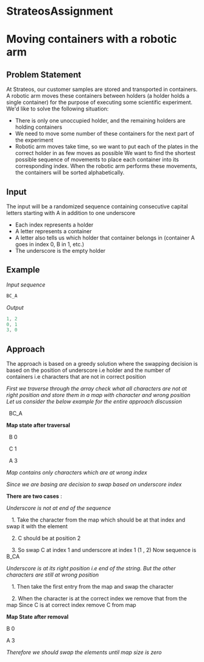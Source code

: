 # StrateosAssignment

# Moving containers with a robotic arm



## Problem Statement
At Strateos, our customer samples are stored and transported in containers. A robotic arm moves these containers between holders (a holder holds a single container) for the purpose of executing some scientific experiment.
We'd like to solve the following situation:
- There is only one unoccupied holder, and the remaining holders are holding containers 
- We need to move some number of these containers for the next part of the experiment 
- Robotic arm moves take time, so we want to put each of the plates in the correct holder in as few moves as possible
We want to find the shortest possible sequence of movements to place each container into its corresponding index. When the robotic arm performs these movements, the containers will be sorted alphabetically.


## Input
The input will be a randomized sequence containing consecutive capital letters starting with A in addition to one underscore
- Each index represents a holder 
- A letter represents a container 
- A letter also tells us which holder that container belongs in (container A goes in index 0, B in 1, etc.) 
- The underscore is the empty holder






## Example
*Input sequence*
```javascript
BC_A
```
*Output*
```javascript
1, 2
0, 1
3, 0
```


## Approach
The approach is based on a greedy solution where the swapping decision is based on the position of underscore i.e holder and the number of containers i.e characters that are not in correct position 

*First we traverse through the array check what all characters are not at right position and store them in a map with character and wrong position
Let us consider the below example for the entire approach discussion*

&ensp;BC_A

**Map state after traversal**

&ensp;B 0

&ensp;C 1

&ensp;A 3

*Map contains only characters which are at wrong index*

*Since we are basing are decision to swap based on underscore index*


**There are two cases** :

*Underscore is not at end of the sequence*

&ensp;&ensp;1. Take the character from the map which should be at that index and swap it with the element

&ensp;&ensp;2. C should be at position 2

&ensp;&ensp;3. So swap C at index 1 and underscore at index 1 (1 , 2)
Now sequence is B_CA


*Underscore is at its right position i.e end of the string.
But the other characters are still at wrong position*

&ensp;&ensp;1. Then take the first entry from the map and swap the character


&ensp;&ensp;2. When the character is at the correct index we remove that from the map
Since C is at correct index remove C from map

**Map State after removal**

B 0

A 3

*Therefore we should swap the elements until map size is zero*
